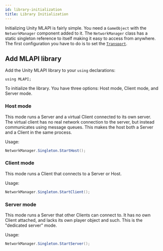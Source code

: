 ```yaml
---
id: library-initialization
title: Library Initialization
---
```


Initializing Unity MLAPI is fairly simple. You need a `GameObject` with the `NetworkManager` component added to it. The `NetworkManager` class has a static singleton reference to itself making it easy to access from anywhere. The first configuration you have to do is to set the [`Transport`](../advanced-topics/custom-transports.md). 

## Add MLAPI library

Add the Unity MLAPI library to your `using` declarations:

```
using MLAPI;
```

To initialize the library. You have three options: Host mode, Client mode, and Server mode.

### Host mode

This mode runs a Server and a virtual Client connected to its own server. The virtual client has no real network connection to the server, but instead communicates using message queues. This makes the host both a Server and a Client in the same process.

Usage:

```csharp
NetworkManager.Singleton.StartHost();
```

### Client mode

This mode runs a Client that connects to a Server or Host.

Usage:

```csharp
NetworkManager.Singleton.StartClient();
```

### Server mode

This mode runs a Server that other Clients can connect to. It has no own Client attached, and lacks its own player object and such. This is the "dedicated server" mode.

Usage:

```csharp
NetworkManager.Singleton.StartServer();
```
